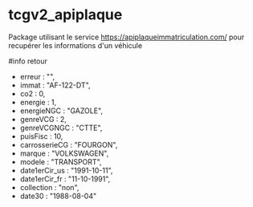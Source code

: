 # tcgv2_apiplaque
Package utilisant le service https://apiplaqueimmatriculation.com/ pour recupérer les informations d'un véhicule

#info retour
* erreur : "",
* immat : "AF-122-DT",
* co2 : 0,
* energie : 1,
* energieNGC : "GAZOLE",
* genreVCG : 2,
* genreVCGNGC : "CTTE",
* puisFisc : 10,
* carrosserieCG : "FOURGON",
* marque : "VOLKSWAGEN",
* modele : "TRANSPORT",
* date1erCir_us : "1991-10-11",
* date1erCir_fr : "11-10-1991",
* collection : "non",
* date30 : "1988-08-04"